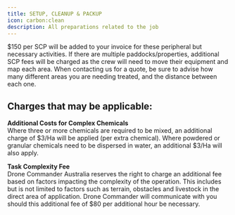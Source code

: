 ```yaml
---
title: SETUP, CLEANUP & PACKUP
icon: carbon:clean
description: All preparations related to the job
---
```


$150 per SCP will be added to your invoice for these peripheral but necessary activities. If there are multiple paddocks/properties, additional SCP fees will be charged as the crew will need to move their equipment and map each area. When contacting us for a quote, be sure to advise how many different areas you are needing treated, and the distance between each one.
  
## Charges that may be applicable:
**Additional Costs for Complex Chemicals**  
Where three or more chemicals are required to be mixed, an additional charge of $3/Ha will be applied (per extra chemical). Where powdered or granular chemicals need to be dispersed in water, an additional $3/Ha will also apply.  
  
**Task Complexity Fee**  
Drone Commander Australia reserves the right to charge an additional fee based on factors impacting the complexity of the operation. This includes but is not limited to factors such as terrain, obstacles and livestock in the direct area of application. Drone Commander will communicate with you should this additional fee of $80 per additional hour be necessary.  
